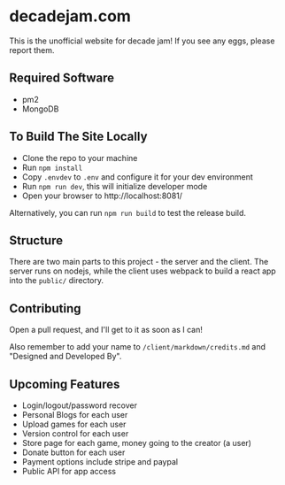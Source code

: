 # decadejam.com

This is the unofficial website for decade jam! If you see any eggs, please report them.

## Required Software

* pm2
* MongoDB

## To Build The Site Locally

* Clone the repo to your machine
* Run `npm install`
* Copy `.envdev` to `.env` and configure it for your dev environment
* Run `npm run dev`, this will initialize developer mode
* Open your browser to http://localhost:8081/

Alternatively, you can run `npm run build` to test the release build.

## Structure

There are two main parts to this project - the server and the client. The server runs on nodejs, while the client uses webpack to build a react app into the `public/` directory.

## Contributing

Open a pull request, and I'll get to it as soon as I can!

Also remember to add your name to `/client/markdown/credits.md` and "Designed and Developed By".

## Upcoming Features

* Login/logout/password recover
* Personal Blogs for each user
* Upload games for each user
* Version control for each user
* Store page for each game, money going to the creator (a user)
* Donate button for each user
* Payment options include stripe and paypal
* Public API for app access
